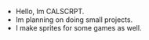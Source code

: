 - Hello, Im CALSCRPT.
- Im planning on doing small projects.
- I make sprites for some games as well.
<!---
CalSCRPT/CalSCRPT is a ✨ special ✨ repository because its `README.md` (this file) appears on your GitHub profile.
You can click the Preview link to take a look at your changes.
--->
